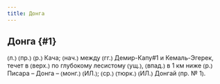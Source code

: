 ```yaml
---
title: Донга
---
```

## Донга {#1}

⦅л.⦆ ⦅пр.⦆ ⦅р.⦆ Кача; ⦅нач.⦆ между ⦅гг.⦆ Демир-Капу#1 и Кемаль-Эгерек, течет в ⦅верх.⦆ по глубокому лесистому ⦅ущ.⦆, ⦅впад.⦆ в 1 км ниже ⦅р.⦆ Писара – Донга – ⦅монг.⦆ ⦅ИЛ.⦆; ⦅ср.⦆ ⦅тюрк.⦆ ⦅ИЛ.⦆ Донгай ⦅пр. № 1⦆.
